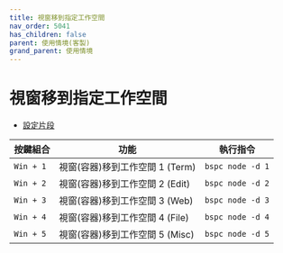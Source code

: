 ```yaml
---
title: 視窗移到指定工作空間
nav_order: 5041
has_children: false
parent: 使用情境(客製)
grand_parent: 使用情境
---
```



# 視窗移到指定工作空間


* [設定片段](https://github.com/samwhelp/note-about-bspwm/blob/gh-pages/_demo/config/bspwm-config/main/config/bspwm/share/gen/sxhkd-gen-rc/Section/Keybind/Window/MoveToWorkspace.conf)

| 按鍵組合          | 功能     | 執行指令         |
| --------- | -------------------------------------------- | --------------------------------------------------- |
| `Win + 1` | 視窗(容器)移到工作空間 1 (Term) | `bspc node -d 1` |
| `Win + 2` | 視窗(容器)移到工作空間 2 (Edit) | `bspc node -d 2` |
| `Win + 3` | 視窗(容器)移到工作空間 3 (Web)  | `bspc node -d 3` |
| `Win + 4` | 視窗(容器)移到工作空間 4 (File) | `bspc node -d 4` |
| `Win + 5` | 視窗(容器)移到工作空間 5 (Misc) | `bspc node -d 5` |
